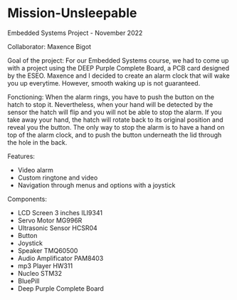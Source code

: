 # Mission-Unsleepable

Embedded Systems Project - November 2022

Collaborator: Maxence Bigot

Goal of the project: 
For our Embedded Systems course, we had to come up with a project using the DEEP Purple Complete Board, a PCB card designed by the ESEO. Maxence and I decided to create an alarm clock that will wake you up everytime. However, smooth waking up is not guaranteed.

Fonctioning:
When the alarm rings, you have to push the button on the hatch to stop it. Nevertheless, when your hand will be detected by the sensor the hatch will flip and you will not be able to stop the alarm. If you take away your hand, the hatch will rotate back to its original position and reveal you the button. The only way to stop the alarm is to have a hand on top of the alarm clock, and to push the button underneath the lid through the hole in the back.

Features:
- Video alarm
- Custom ringtone and video
- Navigation through menus and options with a joystick

Components:
- LCD Screen 3 inches ILI9341
- Servo Motor MG996R
- Ultrasonic Sensor HCSR04
- Button
- Joystick
- Speaker TMQ60500
- Audio Amplificator PAM8403
- mp3 Player HW311
- Nucleo STM32
- BluePill
- Deep Purple Complete Board
